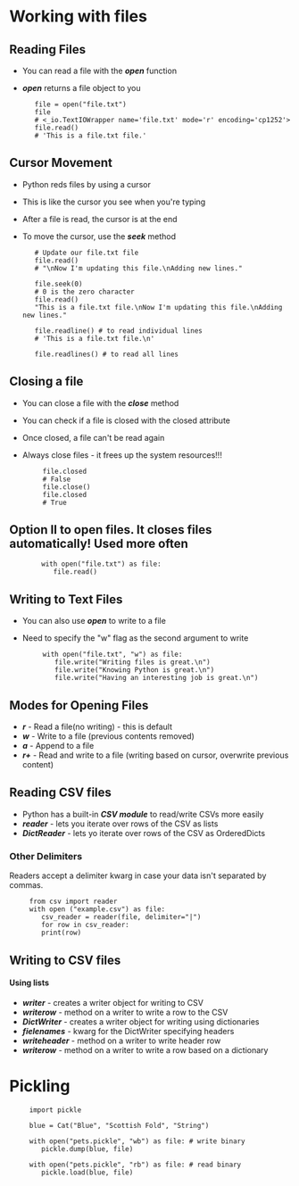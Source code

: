 # Working with files

## Reading Files

- You can read a file with the ***open*** function
- ***open*** returns a file object to you

         file = open("file.txt")
         file
         # <_io.TextIOWrapper name='file.txt' mode='r' encoding='cp1252'>
         file.read()
         # 'This is a file.txt file.'

## Cursor Movement

- Python reds files by using a cursor
- This is like the cursor you see when you're typing
- After a file is read, the cursor is at the end
- To move the cursor, use the ***seek*** method

         # Update our file.txt file
         file.read()
         # "\nNow I'm updating this file.\nAdding new lines."

         file.seek(0)
         # 0 is the zero character
         file.read()
         "This is a file.txt file.\nNow I'm updating this file.\nAdding new lines."

         file.readline() # to read individual lines
         # 'This is a file.txt file.\n'

         file.readlines() # to read all lines

## Closing a file

 - You can close a file with the ***close*** method
 - You can check if a file is closed with the closed attribute
 - Once closed, a file can't be read again
 - Always close files - it frees up the system resources!!!

            file.closed
            # False
            file.close()
            file.closed
            # True

## Option II to open files. It closes files automatically! Used more often

            with open("file.txt") as file:
               file.read()

## Writing to Text Files

- You can also use ***open*** to write to a file
-  Need to specify the "w" flag as the second argument to write

            with open("file.txt", "w") as file:
               file.write("Writing files is great.\n")
               file.write("Knowing Python is great.\n")
               file.write("Having an interesting job is great.\n")

## Modes for Opening Files

- ***r*** - Read a file(no writing) - this is default
- ***w*** - Write to a file (previous contents removed)
- ***a*** - Append to a file
- ***r+*** - Read and write to a file (writing based on cursor, overwrite previous content)

## Reading CSV files 

- Python has a built-in ***CSV module*** to read/write CSVs more easily
- ***reader*** - lets you iterate over rows of the CSV as lists
- ***DictReader*** - lets yo iterate over rows of the CSV as OrderedDicts

### Other Delimiters

Readers accept a delimiter kwarg in case your data isn't separated by commas.

         from csv import reader
         with open ("example.csv") as file:
            csv_reader = reader(file, delimiter="|")
            for row in csv_reader:
            print(row)

## Writing to CSV files

#### Using lists

- ***writer*** - creates a writer object for writing to CSV
- ***writerow*** - method on a writer to write a row to the CSV
- ***DictWriter*** - creates a writer object for writing using dictionaries
- ***fielenames*** - kwarg for the DictWriter specifying headers
- ***writeheader*** - method on a writer to write header row
- ***writerow*** - method on a writer to write a row based on a dictionary

# Pickling

         import pickle

         blue = Cat("Blue", "Scottish Fold", "String")

         with open("pets.pickle", "wb") as file: # write binary
            pickle.dump(blue, file)

         with open("pets.pickle", "rb") as file: # read binary
            pickle.load(blue, file)


